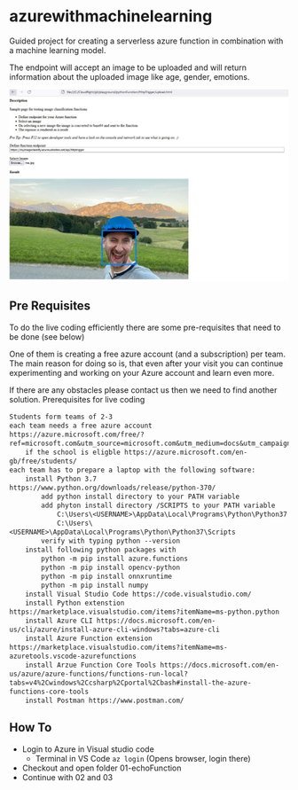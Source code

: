 # azurewithmachinelearning
Guided project for creating a serverless azure function in combination with a machine learning model.

The endpoint will accept an image to be uploaded and will return information about the uploaded image like age, gender, emotions.

![finalResult.JPG](finalResult.JPG)    

## Pre Requisites

To do the live coding efficiently there are some pre-requisites that need to be done (see below)

One of them is creating a free azure account (and a subscription) per team. The main reason for doing so is, that even after your visit you can continue experimenting and working on your Azure account and learn even more. 

If there are any obstacles please contact us then we need to find another solution.
Prerequisites for live coding

    Students form teams of 2-3
    each team needs a free azure account https://azure.microsoft.com/free/?ref=microsoft.com&utm_source=microsoft.com&utm_medium=docs&utm_campaign=visualstudio
        if the school is eligble https://azure.microsoft.com/en-gb/free/students/
    each team has to prepare a laptop with the following software:        
        install Python 3.7 https://www.python.org/downloads/release/python-370/
            add python install directory to your PATH variable
            add phyton install directory /SCRIPTS to your PATH variable
                C:\Users\<USERNAME>\AppData\Local\Programs\Python\Python37
                C:\Users\<USERNAME>\AppData\Local\Programs\Python\Python37\Scripts
            verify with typing python --version
        install following python packages with
            python -m pip install azure.functions 
            python -m pip install opencv-python
            python -m pip install onnxruntime
            python -m pip install numpy
        install Visual Studio Code https://code.visualstudio.com/
        install Python extenstion https://marketplace.visualstudio.com/items?itemName=ms-python.python
        install Azure CLI https://docs.microsoft.com/en-us/cli/azure/install-azure-cli-windows?tabs=azure-cli
        install Azure Function extension https://marketplace.visualstudio.com/items?itemName=ms-azuretools.vscode-azurefunctions 
        install Arzue Function Core Tools https://docs.microsoft.com/en-us/azure/azure-functions/functions-run-local?tabs=v4%2Cwindows%2Ccsharp%2Cportal%2Cbash#install-the-azure-functions-core-tools
        install Postman https://www.postman.com/

## How To

+ Login to Azure in Visual studio code
    + Terminal in VS Code <code>az login</code> (Opens browser, login there)   
+ Checkout and open folder 01-echoFunction
+ Continue with 02 and 03

